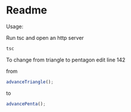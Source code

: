 # Readme

Usage:

Run tsc and open an http server

```bash
tsc
```

To change from triangle to pentagon edit line 142

from

```javascript
advanceTriangle();
```

to

```javascript
advancePenta();
```
